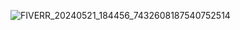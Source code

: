![FIVERR_20240521_184456_7432608187540752514](https://github.com/saddamsaddam/Calorie-Tracker-App-by-Console-based-programming../assets/56682452/527999a2-cef5-45a4-a0fa-705cd2d8ff8c)
